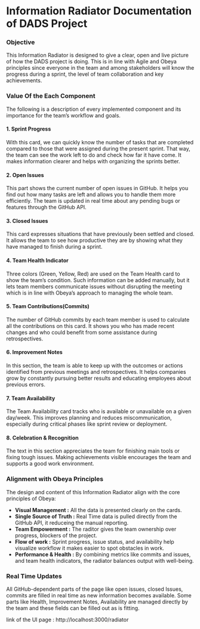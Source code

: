 # Information Radiator Documentation of DADS Project

### Objective
This Information Radiator is designed to give a clear, open and live picture of how the DADS project is doing. This is in line with Agile and Obeya principles since everyone in the team and among stakeholders will know the progress during a sprint, the level of team collaboration and key achievements.

### Value Of the Each Component
The following is a description of every implemented component and its importance for the team’s workflow and goals.

#### 1. Sprint Progress
With this card, we can quickly know the number of tasks that are completed compared to those that were assigned during the present sprint. That way, the team can see the work left to do and check how far it have come. It makes information clearer and helps with organizing the sprints better.

#### 2. Open Issues
This part shows the current number of open issues in GitHub. It helps you find out how many tasks are left and allows you to handle them more efficiently. The team is updated in real time about any pending bugs or features through the GitHub API.

#### 3. Closed Issues
This card expresses situations that have previously been settled and closed. It allows the team to see how productive they are by showing what they have managed to finish during a sprint.

#### 4. Team Health Indicator
Three colors (Green, Yellow, Red) are used on the Team Health card to show the team’s condition. Such information can be added manually, but it lets team members communicate issues without disrupting the meeting which is in line with Obeya’s approach to managing the whole team.

#### 5. Team Contributions(Commits)
The number of GitHub commits by each team member is used to calculate all the contributions on this card. It shows you who has made recent changes and who could benefit from some assistance during retrospectives.

#### 6. Improvement Notes
In this section, the team is able to keep up with the outcomes or actions identified from previous meetings and retrospectives. It helps companies grow by constantly pursuing better results and educating employees about previous errors.

#### 7. Team Availability
The Team Availability card tracks who is available or unavailable on a given day/week. This improves planning and reduces miscommunication, especially during critical phases like sprint review or deployment.

#### 8. Celebration & Recognition
The text in this section appreciates the team for finishing main tools or fixing tough issues. Making achievements visible encourages the team and supports a good work environment.

### Alignment with Obeya Principles
The design and content of this Information Radiator align with the core principles of Obeya:
- **Visual Management :** All the data is presented clearly on the cards.
- **Single Source of Truth :** Real Time data is pulled directly from the GitHub API, it reduceing the manual reporting.
- **Team Empowerment :** The raditor gives the team ownership over progress, blockers of the project.
- **Flow of work :** Sprint progress, issue status, and availability help visualize workflow it makes easier to spot obstacles in work. 
- **Performance & Health :** By combining metrics like commits and issues, and team health indicators, the radiator balances output with well-being.

### Real Time Updates
All GitHub-dependent parts of the page like open issues, closed Issues, commits are filled in real time as new information becomes available. Some parts like Health, Improvement Notes, Availability are managed directly by the team and these fields can be filled out as is fitting.

link of the UI page : http://localhost:3000/radiator